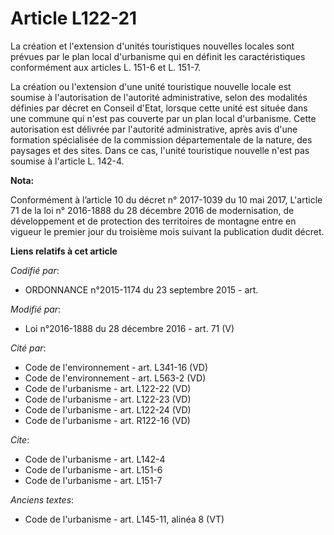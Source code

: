 # Article L122-21

La création et l'extension d'unités touristiques nouvelles locales sont prévues par le plan local d'urbanisme qui en définit
les caractéristiques conformément aux articles L. 151-6 et L. 151-7. 

La création ou l'extension d'une unité touristique nouvelle locale est soumise à l'autorisation de l'autorité administrative,
selon des modalités définies par décret en Conseil d'Etat, lorsque cette unité est située dans une commune qui n'est pas
couverte par un plan local d'urbanisme. Cette autorisation est délivrée par l'autorité administrative, après avis d'une
formation spécialisée de la commission départementale de la nature, des paysages et des sites. Dans ce cas, l'unité
touristique nouvelle n'est pas soumise à l'article L. 142-4.

**Nota:**

Conformément à l’article 10 du décret n° 2017-1039 du 10 mai 2017, L'article 71 de la loi n° 2016-1888 du 28 décembre 2016 de
modernisation, de développement et de protection des territoires de montagne entre en vigueur le premier jour du troisième
mois suivant la publication dudit décret.

**Liens relatifs à cet article**

_Codifié par_:

  - ORDONNANCE n°2015-1174 du 23 septembre 2015 - art.

_Modifié par_:

  - Loi n°2016-1888 du 28 décembre 2016 - art. 71 (V)

_Cité par_:

  - Code de l'environnement - art. L341-16 (VD)
  - Code de l'environnement - art. L563-2 (VD)
  - Code de l'urbanisme - art. L122-22 (VD)
  - Code de l'urbanisme - art. L122-23 (VD)
  - Code de l'urbanisme - art. L122-24 (VD)
  - Code de l'urbanisme - art. R122-16 (VD)

_Cite_:

  - Code de l'urbanisme - art. L142-4
  - Code de l'urbanisme - art. L151-6
  - Code de l'urbanisme - art. L151-7

_Anciens textes_:

  - Code de l'urbanisme - art. L145-11, alinéa 8 (VT)
